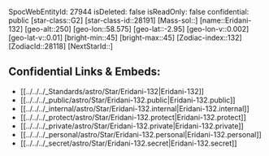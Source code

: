 ﻿---
location: [-2.95,-58.575,250]
type: Star
tags:
- astro/Star

---
SpocWebEntityId: 27944
isDeleted: false
isReadOnly: false
confidential: public
[star-class::G2]
[star-class-id::28191]
[Mass-sol::]
[name::Eridani-132]
[geo-alt::250]
[geo-lon::58.575]
[geo-lat::-2.95]
[geo-lon-v::0.002]
[geo-lat-v::0.01]
[bright-min::45]
[bright-max::45]
[Zodiac-index::132]
[ZodiacId::28118]
[NextStarId::]



## Confidential Links & Embeds: 
- [[../../../_Standards/astro/Star/Eridani-132|Eridani-132]] 
- [[../../../_public/astro/Star/Eridani-132.public|Eridani-132.public]] 
- [[../../../_internal/astro/Star/Eridani-132.internal|Eridani-132.internal]] 
- [[../../../_protect/astro/Star/Eridani-132.protect|Eridani-132.protect]] 
- [[../../../_private/astro/Star/Eridani-132.private|Eridani-132.private]] 
- [[../../../_personal/astro/Star/Eridani-132.personal|Eridani-132.personal]] 
- [[../../../_secret/astro/Star/Eridani-132.secret|Eridani-132.secret]]

